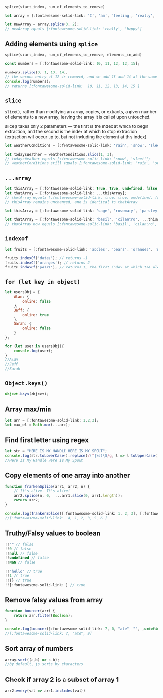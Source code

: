 
`splice(start_index, num_of_elements_to_remove)`

```javascript
let array = [:fontawesome-solid-link: 'I', 'am', 'feeling', 'really', 'happy'];

let newArray = array.splice(3, 2);
// newArray equals [:fontawesome-solid-link: 'really', 'happy']
```

## Adding elements using `splice`

`splice(start_index, num_of_elements_to_remove, elements_to_add)`

```javascript
const numbers = [:fontawesome-solid-link: 10, 11, 12, 12, 15];

numbers.splice(3, 1, 13, 14);
// the second entry of 12 is removed, and we add 13 and 14 at the same index
console.log(numbers);
// returns [:fontawesome-solid-link:  10, 11, 12, 13, 14, 15 ]
```

## `slice`

`slice()`, rather than modifying an array, copies, or extracts, a given number of elements to a new array, leaving the array it is called upon untouched. 

slice() takes only 2 parameters — the first is the index at which to begin extraction, and the second is the index at which to stop extraction (extraction will occur up to, but not including the element at this index).

```javascript
let weatherConditions = [:fontawesome-solid-link: 'rain', 'snow', 'sleet', 'hail', 'clear'];

let todaysWeather = weatherConditions.slice(1, 3);
// todaysWeather equals [:fontawesome-solid-link: 'snow', 'sleet'];
// weatherConditions still equals [:fontawesome-solid-link: 'rain', 'snow', 'sleet', 'hail', 'clear']
```

## `...array`

```javascript
let thisArray = [:fontawesome-solid-link: true, true, undefined, false, null];
let thatArray = [:fontawesome-solid-link: ...thisArray];
// thatArray equals [:fontawesome-solid-link: true, true, undefined, false, null]
// thisArray remains unchanged, and is identical to thatArray
```

```javascript
let thisArray = [:fontawesome-solid-link: 'sage', 'rosemary', 'parsley', 'thyme'];

let thatArray = [:fontawesome-solid-link: 'basil', 'cilantro', ...thisArray, 'coriander'];
// thatArray now equals [:fontawesome-solid-link: 'basil', 'cilantro', 'sage', 'rosemary', 'parsley', 'thyme', 'coriander']
```

## `indexof`

```javascript
let fruits = [:fontawesome-solid-link: 'apples', 'pears', 'oranges', 'peaches', 'pears'];

fruits.indexOf('dates'); // returns -1
fruits.indexOf('oranges'); // returns 2
fruits.indexOf('pears'); // returns 1, the first index at which the element exists
```

## `for (let key in object)`

```javascript
let usersObj = {
    Alan: {
        online: false
    },
    Jeff: {
        online: true
    },
    Sarah: {
        online: false
    }
};

for (let user in usersObj){
	console.log(user);
}
//Alan
//Jeff
//Sarah
```

## `Object.keys()`

```javascript
Object.keys(object);
```

## Array max/min

```javascript
let arr = [:fontawesome-solid-link: 1,2,3];
let max_el = Math.max(...arr);
```

## Find first letter using regex

```javascript
let str = "HERE IS MY HANDLE HERE IS MY SPOUT";
console.log(str.toLowerCase().replace(/(^|\s)\S/g, l => l.toUpperCase()));
//Here Is My Handle Here Is My Spout
```

## Copy elements of one array into another

```javascript
function frankenSplice(arr1, arr2, n) {
    // It's alive. It's alive!
    arr2.splice(n, 0,  ...arr1.slice(0, arr1.length));
    return arr2;
}

console.log(frankenSplice([:fontawesome-solid-link: 1, 2, 3], [:fontawesome-solid-link: 4, 5, 6], 1));
//[:fontawesome-solid-link:  4, 1, 2, 3, 5, 6 ]
```

## Truthy/Falsy values to boolean

```javascript
!!"" // false
!!0 // false
!!null // false
!!undefined // false
!!NaN // false

!!"hello" // true
!!1 // true
!!{} // true
!![:fontawesome-solid-link: ] // true
```

## Remove falsy values from array

```javascript
function bouncer(arr) {
    return arr.filter(Boolean);
}

console.log(bouncer([:fontawesome-solid-link: 7, 0, "ate", "", ,undefined, false, 9, null, NaN]));
//[:fontawesome-solid-link: 7, "ate", 9]
```

## Sort array of numbers

```javascript
array.sort((a,b) => a-b);
//by default, js sorts by characters
```

## Check if array 2 is a subset of array 1

```javascript
arr2.every(val => arr1.includes(val))
```
